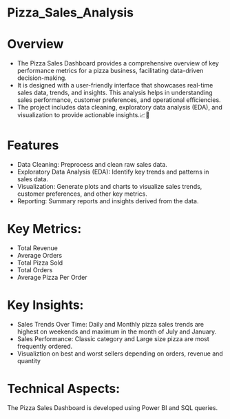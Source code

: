 # Pizza_Sales_Analysis
# Overview
* The Pizza Sales Dashboard provides a comprehensive overview of key performance metrics for a pizza business, facilitating data-driven decision-making. 
* It is designed with a user-friendly interface that showcases real-time sales data, trends, and insights. This analysis helps in understanding sales performance, customer preferences, and operational efficiencies. 
* The project includes data cleaning, exploratory data analysis (EDA), and visualization to provide actionable insights.📈🍕

# Features
* Data Cleaning: Preprocess and clean raw sales data.
* Exploratory Data Analysis (EDA): Identify key trends and patterns in sales data.
* Visualization: Generate plots and charts to visualize sales trends, customer preferences, and other key metrics.
* Reporting: Summary reports and insights derived from the data.

# Key Metrics:
* Total Revenue
* Average Orders
* Total Pizza Sold
* Total Orders
* Average Pizza Per Order

# Key Insights:
* Sales Trends Over Time: Daily and Monthly pizza sales trends are highest on weekends and maximum in the month of July and January.
* Sales Performance: Classic category and Large size pizza are most frequently ordered.
* Visualiztion on best and worst sellers depending on orders, revenue and quantity

# Technical Aspects:
The Pizza Sales Dashboard is developed using Power BI and SQL queries.
